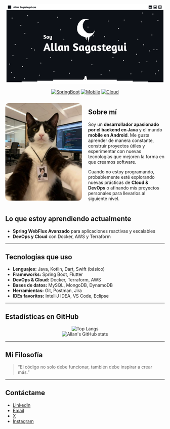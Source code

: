 <div align="center">

<img src="/assets/banner_allan.png"/>

[![SpringBoot](https://img.shields.io/badge/Backend-SpringBoot-6DB33F?style=for-the-badge&logo=spring-boot&logoColor=white)](https://spring.io/projects/spring-boot) 
[![Mobile](https://img.shields.io/badge/Mobile-Android-3DDC84?style=for-the-badge&logo=android&logoColor=white)](https://developer.android.com/) 
[![Cloud](https://img.shields.io/badge/Cloud-AWS-232F3E?style=for-the-badge&logo=amazon-aws&logoColor=white)](https://aws.amazon.com/)  

</div>  

<div style="display: flex; align-items: center; gap: 20px;">
  <div style="flex: 1; text-align: center;">
    <img src="/assets/img_main.jpeg" alt="Sobre mí" style="max-width: 100%; height: auto; border-radius: 12px;"/>
  </div>
  <div style="flex: 1;">
    <h2>Sobre mí</h2>
    <p>
      Soy un <strong>desarrollador apasionado por el backend en Java</strong> y el mundo 
      <strong>mobile en Android</strong>.  
      Me gusta aprender de manera constante, construir proyectos útiles y experimentar 
      con nuevas tecnologías que mejoren la forma en que creamos software.
    </p>
    <p>
      Cuando no estoy programando, probablemente esté explorando nuevas prácticas de 
      <strong>Cloud & DevOps</strong> o afinando mis proyectos personales para llevarlos al siguiente nivel.
    </p>
  </div>
</div>




## Lo que estoy aprendiendo actualmente  
- **Spring WebFlux Avanzado** para aplicaciones reactivas y escalables  
- **DevOps y Cloud** con Docker, AWS y Terraform  

---

## Tecnologías que uso  
- **Lenguajes:** Java, Kotlin, Dart, Swift (básico)  
- **Frameworks:** Spring Boot, Flutter  
- **DevOps & Cloud:** Docker, Terraform, AWS  
- **Bases de datos:** MySQL, MongoDB, DynamoDB  
- **Herramientas:** Git, Postman, Jira  
- **IDEs favoritos:** IntelliJ IDEA, VS Code, Eclipse  

---

## Estadísticas en GitHub  
<div align="center">

![Top Langs](https://github-readme-stats.vercel.app/api/top-langs/?username=AllanSagastegui&layout=compact&theme=tokyonight&hide_border=true)  
![Allan's GitHub stats](https://github-readme-stats.vercel.app/api?username=AllanSagastegui&show_icons=true&theme=tokyonight&hide_border=true)  

</div>  

---

## Mí Filosofía  
> “El código no solo debe funcionar, también debe inspirar a crear más.”  

---

## Contáctame  
- [LinkedIn](https://www.linkedin.com/in/allan-sagastegui)
- [Email](mailto:sagasteguiherradaa@gmail.com)
- [X](https://x.com/AllxnSxh?t=bLNPo7xBI6CgFVNz5fjgFg&s=08)
- [Instagram](https://www.instagram.com/_ask.dev/)